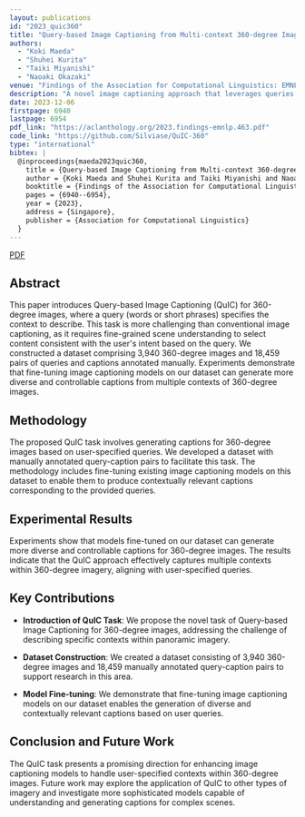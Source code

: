 ```yaml
---
layout: publications
id: "2023_quic360"
title: "Query-based Image Captioning from Multi-context 360-degree Images"
authors:
  - "Koki Maeda"
  - "Shuhei Kurita"
  - "Taiki Miyanishi"
  - "Naoaki Okazaki"
venue: "Findings of the Association for Computational Linguistics: EMNLP 2023"
description: "A novel image captioning approach that leverages queries and multi-context 360-degree imagery."
date: 2023-12-06
firstpage: 6940
lastpage: 6954
pdf_link: "https://aclanthology.org/2023.findings-emnlp.463.pdf"
code_link: "https://github.com/Silviase/QuIC-360"
type: "international"
bibtex: |
  @inproceedings{maeda2023quic360,
    title = {Query-based Image Captioning from Multi-context 360-degree Images},
    author = {Koki Maeda and Shuhei Kurita and Taiki Miyanishi and Naoaki Okazaki},
    booktitle = {Findings of the Association for Computational Linguistics: EMNLP 2023},
    pages = {6940--6954},
    year = {2023},
    address = {Singapore},
    publisher = {Association for Computational Linguistics}
  }
---
```


[PDF](/assets/papers/2023_quic360.pdf)

## Abstract

This paper introduces Query-based Image Captioning (QuIC) for 360-degree images, where a query (words or short phrases) specifies the context to describe. This task is more challenging than conventional image captioning, as it requires fine-grained scene understanding to select content consistent with the user's intent based on the query. We constructed a dataset comprising 3,940 360-degree images and 18,459 pairs of queries and captions annotated manually. Experiments demonstrate that fine-tuning image captioning models on our dataset can generate more diverse and controllable captions from multiple contexts of 360-degree images.

## Methodology

The proposed QuIC task involves generating captions for 360-degree images based on user-specified queries. We developed a dataset with manually annotated query-caption pairs to facilitate this task. The methodology includes fine-tuning existing image captioning models on this dataset to enable them to produce contextually relevant captions corresponding to the provided queries.

## Experimental Results

Experiments show that models fine-tuned on our dataset can generate more diverse and controllable captions for 360-degree images. The results indicate that the QuIC approach effectively captures multiple contexts within 360-degree imagery, aligning with user-specified queries.

## Key Contributions

- **Introduction of QuIC Task**: We propose the novel task of Query-based Image Captioning for 360-degree images, addressing the challenge of describing specific contexts within panoramic imagery.

- **Dataset Construction**: We created a dataset consisting of 3,940 360-degree images and 18,459 manually annotated query-caption pairs to support research in this area.

- **Model Fine-tuning**: We demonstrate that fine-tuning image captioning models on our dataset enables the generation of diverse and contextually relevant captions based on user queries.

## Conclusion and Future Work

The QuIC task presents a promising direction for enhancing image captioning models to handle user-specified contexts within 360-degree images. Future work may explore the application of QuIC to other types of imagery and investigate more sophisticated models capable of understanding and generating captions for complex scenes.
